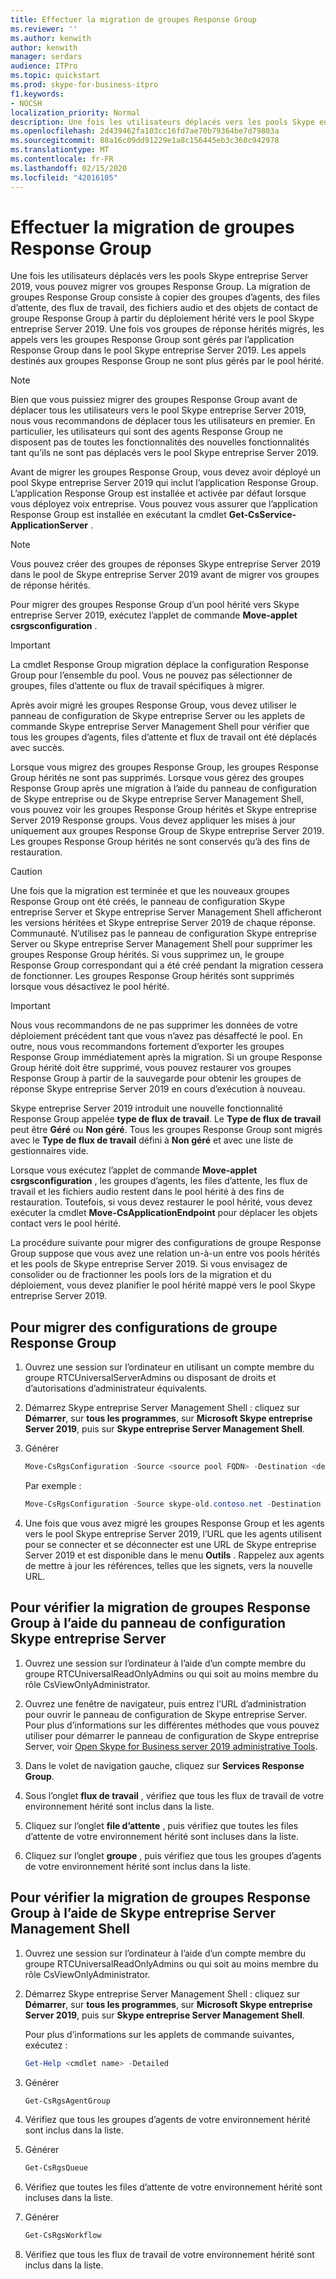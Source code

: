 ```yaml
---
title: Effectuer la migration de groupes Response Group
ms.reviewer: ''
ms.author: kenwith
author: kenwith
manager: serdars
audience: ITPro
ms.topic: quickstart
ms.prod: skype-for-business-itpro
f1.keywords:
- NOCSH
localization_priority: Normal
description: Une fois les utilisateurs déplacés vers les pools Skype entreprise Server 2019, vous pouvez migrer vos groupes Response Group. La migration de groupes Response Group consiste à copier des groupes d’agents, des files d’attente, des flux de travail, des fichiers audio et des objets de contact de groupe Response Group à partir du déploiement hérité vers le pool Skype entreprise Server 2019. Une fois vos groupes de réponse hérités migrés, les appels vers les groupes Response Group sont gérés par l’application Response Group dans le pool Skype entreprise Server 2019. Les appels destinés aux groupes Response Group ne sont plus gérés par le pool hérité.
ms.openlocfilehash: 2d439462fa103cc16fd7ae70b79364be7d79803a
ms.sourcegitcommit: 88a16c09dd91229e1a8c156445eb3c360c942978
ms.translationtype: MT
ms.contentlocale: fr-FR
ms.lasthandoff: 02/15/2020
ms.locfileid: "42016105"
---
```

# <a name="migrate-response-groups"></a>Effectuer la migration de groupes Response Group

Une fois les utilisateurs déplacés vers les pools Skype entreprise Server 2019, vous pouvez migrer vos groupes Response Group. La migration de groupes Response Group consiste à copier des groupes d’agents, des files d’attente, des flux de travail, des fichiers audio et des objets de contact de groupe Response Group à partir du déploiement hérité vers le pool Skype entreprise Server 2019. Une fois vos groupes de réponse hérités migrés, les appels vers les groupes Response Group sont gérés par l’application Response Group dans le pool Skype entreprise Server 2019. Les appels destinés aux groupes Response Group ne sont plus gérés par le pool hérité.
  
> [!NOTE]
> Bien que vous puissiez migrer des groupes Response Group avant de déplacer tous les utilisateurs vers le pool Skype entreprise Server 2019, nous vous recommandons de déplacer tous les utilisateurs en premier. En particulier, les utilisateurs qui sont des agents Response Group ne disposent pas de toutes les fonctionnalités des nouvelles fonctionnalités tant qu’ils ne sont pas déplacés vers le pool Skype entreprise Server 2019. 
  
Avant de migrer les groupes Response Group, vous devez avoir déployé un pool Skype entreprise Server 2019 qui inclut l’application Response Group. L’application Response Group est installée et activée par défaut lorsque vous déployez voix entreprise. Vous pouvez vous assurer que l’application Response Group est installée en exécutant la cmdlet **Get-CsService-ApplicationServer** . 
  
> [!NOTE]
> Vous pouvez créer des groupes de réponses Skype entreprise Server 2019 dans le pool de Skype entreprise Server 2019 avant de migrer vos groupes de réponse hérités. 
  
Pour migrer des groupes Response Group d’un pool hérité vers Skype entreprise Server 2019, exécutez l’applet de commande **Move-applet csrgsconfiguration** . 
  
> [!IMPORTANT]
> La cmdlet Response Group migration déplace la configuration Response Group pour l’ensemble du pool. Vous ne pouvez pas sélectionner de groupes, files d’attente ou flux de travail spécifiques à migrer. 
  
Après avoir migré les groupes Response Group, vous devez utiliser le panneau de configuration de Skype entreprise Server ou les applets de commande Skype entreprise Server Management Shell pour vérifier que tous les groupes d’agents, files d’attente et flux de travail ont été déplacés avec succès. 
  
Lorsque vous migrez des groupes Response Group, les groupes Response Group hérités ne sont pas supprimés. Lorsque vous gérez des groupes Response Group après une migration à l’aide du panneau de configuration de Skype entreprise ou de Skype entreprise Server Management Shell, vous pouvez voir les groupes Response Group hérités et Skype entreprise Server 2019 Response groups. Vous devez appliquer les mises à jour uniquement aux groupes Response Group de Skype entreprise Server 2019. Les groupes Response Group hérités ne sont conservés qu’à des fins de restauration. 
  
> [!CAUTION]
> Une fois que la migration est terminée et que les nouveaux groupes Response Group ont été créés, le panneau de configuration Skype entreprise Server et Skype entreprise Server Management Shell afficheront les versions héritées et Skype entreprise Server 2019 de chaque réponse. Communauté. N’utilisez pas le panneau de configuration Skype entreprise Server ou Skype entreprise Server Management Shell pour supprimer les groupes Response Group hérités. Si vous supprimez un, le groupe Response Group correspondant qui a été créé pendant la migration cessera de fonctionner. Les groupes Response Group hérités sont supprimés lorsque vous désactivez le pool hérité. 
  
> [!IMPORTANT]
> Nous vous recommandons de ne pas supprimer les données de votre déploiement précédent tant que vous n’avez pas désaffecté le pool. En outre, nous vous recommandons fortement d’exporter les groupes Response Group immédiatement après la migration. Si un groupe Response Group hérité doit être supprimé, vous pouvez restaurer vos groupes Response Group à partir de la sauvegarde pour obtenir les groupes de réponse Skype entreprise Server 2019 en cours d’exécution à nouveau. 
  
Skype entreprise Server 2019 introduit une nouvelle fonctionnalité Response Group appelée **type de flux de travail**. Le **Type de flux de travail** peut être **Géré** ou **Non géré**. Tous les groupes Response Group sont migrés avec le **Type de flux de travail** défini à **Non géré** et avec une liste de gestionnaires vide. 
  
Lorsque vous exécutez l’applet de commande **Move-applet csrgsconfiguration** , les groupes d’agents, les files d’attente, les flux de travail et les fichiers audio restent dans le pool hérité à des fins de restauration. Toutefois, si vous devez restaurer le pool hérité, vous devez exécuter la cmdlet **Move-CsApplicationEndpoint** pour déplacer les objets contact vers le pool hérité. 
  
La procédure suivante pour migrer des configurations de groupe Response Group suppose que vous avez une relation un-à-un entre vos pools hérités et les pools de Skype entreprise Server 2019. Si vous envisagez de consolider ou de fractionner les pools lors de la migration et du déploiement, vous devez planifier le pool hérité mappé vers le pool Skype entreprise Server 2019.
  
## <a name="to-migrate-response-group-configurations"></a>Pour migrer des configurations de groupe Response Group

1. Ouvrez une session sur l’ordinateur en utilisant un compte membre du groupe RTCUniversalServerAdmins ou disposant de droits et d’autorisations d’administrateur équivalents.
    
2. Démarrez Skype entreprise Server Management Shell : cliquez sur **Démarrer**, sur **tous les programmes**, sur **Microsoft Skype entreprise Server 2019**, puis sur **Skype entreprise Server Management Shell**.
    
3. Générer
    
   ```PowerShell
   Move-CsRgsConfiguration -Source <source pool FQDN> -Destination <destination pool FQDN>
   ```

    Par exemple :
    
   ```PowerShell
   Move-CsRgsConfiguration -Source skype-old.contoso.net -Destination skype-new.contoso.net
   ```

4. Une fois que vous avez migré les groupes Response Group et les agents vers le pool Skype entreprise Server 2019, l’URL que les agents utilisent pour se connecter et se déconnecter est une URL de Skype entreprise Server 2019 et est disponible dans le menu **Outils** . Rappelez aux agents de mettre à jour les références, telles que les signets, vers la nouvelle URL. 
    
## <a name="to-verify-response-group-migration-by-using-skype-for-business-server-control-panel"></a>Pour vérifier la migration de groupes Response Group à l’aide du panneau de configuration Skype entreprise Server

1. Ouvrez une session sur l’ordinateur à l’aide d’un compte membre du groupe RTCUniversalReadOnlyAdmins ou qui soit au moins membre du rôle CsViewOnlyAdministrator.
    
2. Ouvrez une fenêtre de navigateur, puis entrez l’URL d’administration pour ouvrir le panneau de configuration de Skype entreprise Server. Pour plus d’informations sur les différentes méthodes que vous pouvez utiliser pour démarrer le panneau de configuration de Skype entreprise Server, voir [Open Skype for Business server 2019 administrative Tools](https://technet.microsoft.com/library/gg195741(v=ocs.15).aspx). 
    <!-- The above link points to un-rebranded 2013 content we will need to discuss rebrand or bring forward -->
3. Dans le volet de navigation gauche, cliquez sur **Services Response Group**.
    
4. Sous l’onglet **flux de travail** , vérifiez que tous les flux de travail de votre environnement hérité sont inclus dans la liste. 
    
5. Cliquez sur l’onglet **file d’attente** , puis vérifiez que toutes les files d’attente de votre environnement hérité sont incluses dans la liste. 
    
6. Cliquez sur l’onglet **groupe** , puis vérifiez que tous les groupes d’agents de votre environnement hérité sont inclus dans la liste. 
    
## <a name="to-verify-response-group-migration-by-using-skype-for-business-server-management-shell"></a>Pour vérifier la migration de groupes Response Group à l’aide de Skype entreprise Server Management Shell

1. Ouvrez une session sur l’ordinateur à l’aide d’un compte membre du groupe RTCUniversalReadOnlyAdmins ou qui soit au moins membre du rôle CsViewOnlyAdministrator.
    
2. Démarrez Skype entreprise Server Management Shell : cliquez sur **Démarrer**, sur **tous les programmes**, sur **Microsoft Skype entreprise Server 2019**, puis sur **Skype entreprise Server Management Shell**.
    
    Pour plus d’informations sur les applets de commande suivantes, exécutez :
    
   ```PowerShell
   Get-Help <cmdlet name> -Detailed
   ```

3. Générer
    
   ```PowerShell
   Get-CsRgsAgentGroup
   ```

4. Vérifiez que tous les groupes d’agents de votre environnement hérité sont inclus dans la liste.
    
5. Générer
    
   ```PowerShell
   Get-CsRgsQueue
   ```

6. Vérifiez que toutes les files d’attente de votre environnement hérité sont incluses dans la liste.
    
7. Générer
    
   ```PowerShell
   Get-CsRgsWorkflow
   ```

8. Vérifiez que tous les flux de travail de votre environnement hérité sont inclus dans la liste.
    

